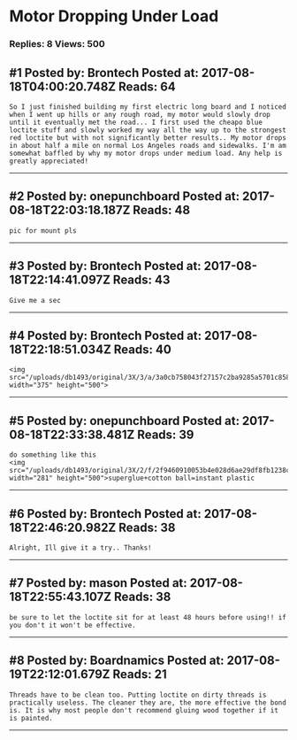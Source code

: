 # Motor Dropping Under Load

### Replies: 8 Views: 500

## \#1 Posted by: Brontech Posted at: 2017-08-18T04:00:20.748Z Reads: 64

```
So I just finished building my first electric long board and I noticed when I went up hills or any rough road, my motor would slowly drop until it eventually met the road... I first used the cheapo blue loctite stuff and slowly worked my way all the way up to the strongest red loctite but with not significantly better results.. My motor drops in about half a mile on normal Los Angeles roads and sidewalks. I'm am somewhat baffled by why my motor drops under medium load. Any help is greatly appreciated!
```

---
## \#2 Posted by: onepunchboard Posted at: 2017-08-18T22:03:18.187Z Reads: 48

```
pic for mount pls
```

---
## \#3 Posted by: Brontech Posted at: 2017-08-18T22:14:41.097Z Reads: 43

```
Give me a sec
```

---
## \#4 Posted by: Brontech Posted at: 2017-08-18T22:18:51.034Z Reads: 40

```
<img src="/uploads/db1493/original/3X/3/a/3a0cb758043f27157c2ba9285a5701c858ac2186.JPG" width="375" height="500">
```

---
## \#5 Posted by: onepunchboard Posted at: 2017-08-18T22:33:38.481Z Reads: 39

```
do something like this
<img src="/uploads/db1493/original/3X/2/f/2f9460910053b4e028d6ae29df8fb1238c79dda0.jpg" width="281" height="500">superglue+cotton ball=instant plastic
```

---
## \#6 Posted by: Brontech Posted at: 2017-08-18T22:46:20.982Z Reads: 38

```
Alright, Ill give it a try.. Thanks!
```

---
## \#7 Posted by: mason Posted at: 2017-08-18T22:55:43.107Z Reads: 38

```
be sure to let the loctite sit for at least 48 hours before using!! if you don't it won't be effective.
```

---
## \#8 Posted by: Boardnamics Posted at: 2017-08-19T22:12:01.679Z Reads: 21

```
Threads have to be clean too. Putting loctite on dirty threads is practically useless. The cleaner they are, the more effective the bond is. It is why most people don't recommend gluing wood together if it is painted.
```

---
